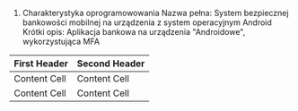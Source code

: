 
1. Charakterystyka oprogramowowania
Nazwa pełna: System bezpiecznej bankowości mobilnej na urządzenia z system operacyjnym Android
Krótki opis: Aplikacja bankowa na urządzenia "Androidowe", wykorzystująca MFA




| First Header  | Second Header |
| ------------- | ------------- |
| Content Cell  | Content Cell  |
| Content Cell  | Content Cell  |
